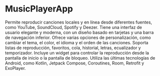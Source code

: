 # MusicPlayerApp

Permite reproducir canciones locales y en línea desde diferentes fuentes, como YouTube, SoundCloud, Spotify y Deezer.
Tiene una interfaz de usuario elegante y moderna, con un diseño basado en tarjetas y una barra de navegación inferior.
Ofrece varias opciones de personalización, como cambiar el tema, el color, el idioma y el orden de las canciones.
Soporta listas de reproducción, favoritos, cola, historial, letras, ecualizador y temporizador.
Incluye un widget para controlar la reproducción desde la pantalla de inicio o la pantalla de bloqueo.
Utiliza las últimas tecnologías de Android, como Kotlin, Jetpack Compose, Coroutines, Room, Retrofit y ExoPlayer.
